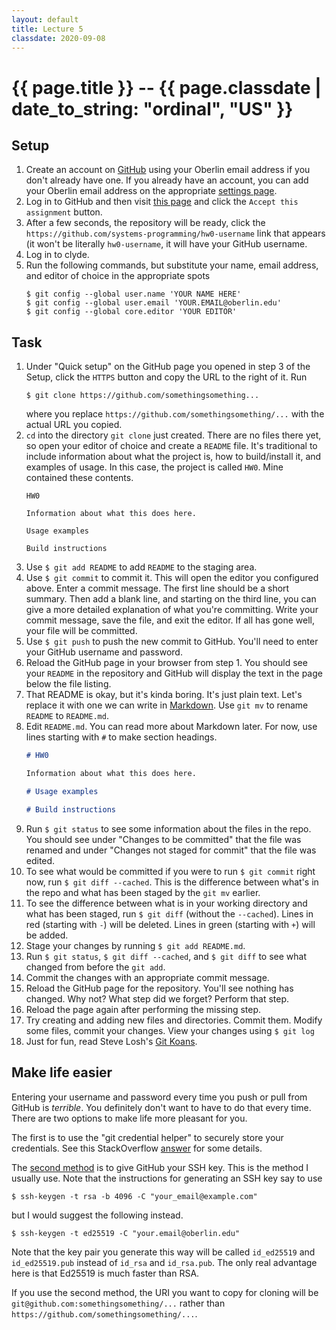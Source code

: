 ```yaml
---
layout: default
title: Lecture 5
classdate: 2020-09-08
---
```

# {{ page.title }} -- {{ page.classdate | date_to_string: "ordinal", "US" }}

## Setup
1. Create an account on [GitHub](https://github.com) using your Oberlin email
   address if you don't already have one. If you already have an account, you
   can add your Oberlin email address on the appropriate
   [settings page](https://github.com/settings/emails).
2. Log in to GitHub and then visit [this
   page](https://classroom.github.com/a/WkALqmQ8) and click the `Accept this
   assignment` button.
3. After a few seconds, the repository will be ready, click the
   `https://github.com/systems-programming/hw0-username` link that appears
   (it won't be literally `hw0-username`, it will have your GitHub
   username.
4. Log in to clyde.
5. Run the following commands, but substitute your name, email address, and
   editor of choice in the appropriate spots
   ```
   $ git config --global user.name 'YOUR NAME HERE'
   $ git config --global user.email 'YOUR.EMAIL@oberlin.edu'
   $ git config --global core.editor 'YOUR EDITOR'
   ```

## Task
1.  Under "Quick setup" on the GitHub page you opened in step 3 of the Setup,
    click the `HTTPS` button and copy the URL to the right of it. Run
    ```
    $ git clone https://github.com/somethingsomething...
    ```
    where you replace `https://github.com/somethingsomething/...` with the
    actual URL you copied.
2.  `cd` into the directory `git clone` just created. There are no files there
    yet, so open your editor of choice and create a `README` file. It's
    traditional to include information about what the project is, how to
    build/install it, and examples of usage. In this case, the project is
    called `HW0`. Mine contained these contents.
    ```
    HW0
    
    Information about what this does here.
    
    Usage examples
    
    Build instructions
    ```
3.  Use `$ git add README` to add `README` to the staging area.
4.  Use `$ git commit` to commit it. This will open the editor you configured
    above. Enter a commit message. The first line should be a short summary.
    Then add a blank line, and starting on the third line, you can give a more
    detailed explanation of what you're committing. Write your commit message,
    save the file, and exit the editor. If all has gone well, your file will be
    committed.
5.  Use `$ git push` to push the new commit to GitHub. You'll need to enter
    your GitHub username and password.
6.  Reload the GitHub page in your browser from step 1. You should see your
    `README` in the repository and GitHub will display the text in the page below
    the file listing.
7.  That README is okay, but it's kinda boring. It's just plain text. Let's
    replace it with one we can write in
    [Markdown](https://guides.github.com/features/mastering-markdown/). Use
    `git mv` to rename `README` to `README.md`.
8.  Edit `README.md`. You can read more about Markdown later. For now, use
    lines starting with `#` to make section headings.
    ``` markdown
    # HW0
    
    Information about what this does here.
    
    # Usage examples
    
    # Build instructions
    ```
9.  Run `$ git status` to see some information about the files in the repo. You
    should see under "Changes to be committed" that the file was renamed and
    under "Changes not staged for commit" that the file was edited.
10. To see what would be committed if you were to run `$ git commit` right
    now, run `$ git diff --cached`. This is the difference between what's in
    the repo and what has been staged by the `git mv` earlier.
11. To see the difference between what is in your working directory and what
    has been staged, run `$ git diff` (without the `--cached`). Lines in red
    (starting with `-`) will be deleted. Lines in green (starting with `+`)
    will be added.
12. Stage your changes by running `$ git add README.md`.
13. Run `$ git status`, `$ git diff --cached`, and `$ git diff` to see what
    changed from before the `git add`.
14. Commit the changes with an appropriate commit message.
15. Reload the GitHub page for the repository. You'll see nothing has changed.
    Why not? What step did we forget? Perform that step.
16. Reload the page again after performing the missing step.
17. Try creating and adding new files and directories. Commit them. Modify
    some files, commit your changes. View your changes using `$ git log`
18. Just for fun, read Steve Losh's [Git Koans](http://stevelosh.com/blog/2013/04/git-koans/).

## Make life easier
Entering your username and password every time you push or pull from GitHub is
_terrible_. You definitely don't want to have to do that every time. There are
two options to make life more pleasant for you.

The first is to use the "git credential helper" to securely store your
credentials. See this StackOverflow
[answer](https://stackoverflow.com/a/51505417) for some details.

The [second
method](https://help.github.com/en/articles/connecting-to-github-with-ssh) is
to give GitHub your SSH key. This is the method I usually use. Note that the
instructions for generating an SSH key say to use
```
$ ssh-keygen -t rsa -b 4096 -C "your_email@example.com"
```
but I would suggest the following instead.
```
$ ssh-keygen -t ed25519 -C "your.email@oberlin.edu"
```
Note that the key pair you generate this way will be called `id_ed25519` and
`id_ed25519.pub` instead of `id_rsa` and `id_rsa.pub`. The only real advantage
here is that Ed25519 is much faster than RSA.

If you use the second method, the URI you want to copy for cloning will be
`git@github.com:somethingsomething/...` rather than
`https://github.com/somethingsomething/...`.
